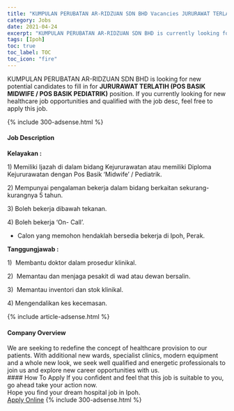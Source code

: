 ```yaml
---
title: "KUMPULAN PERUBATAN AR-RIDZUAN SDN BHD Vacancies JURURAWAT TERLATIH (POS BASIK MIDWIFE / POS BASIK PEDIATRIK)" 
category: Jobs 
date: 2021-04-24 
excerpt: "KUMPULAN PERUBATAN AR-RIDZUAN SDN BHD is currently looking for suitable person to fill in the JURURAWAT TERLATIH (POS BASIK MIDWIFE / POS BASIK PEDIATRIK) which positioned at Ipoh" 
tags: [Ipoh] 
toc: true 
toc_label: TOC 
toc_icon: "fire" 
--- 
```


<p>KUMPULAN PERUBATAN AR-RIDZUAN SDN BHD is looking for new potential candidates to fill in for <b>JURURAWAT TERLATIH (POS BASIK MIDWIFE / POS BASIK PEDIATRIK)</b> position. If you currently looking for new healthcare job opportunities and qualified with the job desc, feel free to apply this job.
</p>{% include 300-adsense.html %} 
<div><div><h4>Job Description</h4></div><div><div><span><div><p><strong>Kelayakan :</strong></p><p>1) Memiliki Ijazah di dalam bidang Kejururawatan atau memiliki Diploma Kejururawatan dengan Pos Basik &#8216;Midwife&#8217; / Pediatrik.</p><p>2) Mempunyai pengalaman bekerja dalam bidang berkaitan sekurang-kurangnya 5 tahun.</p><p>3) Boleh bekerja dibawah tekanan.</p><p>4) Boleh bekerja &#8216;On- Call&#8217;.</p><ul><li><span>Calon yang memohon hendaklah bersedia bekerja di Ipoh, Perak.</span></li></ul><p><strong>Tanggungjawab :</strong></p><p>1)&#160;&#160;Membantu doktor dalam prosedur klinikal.</p><p>2) &#160;Memantau dan menjaga pesakit di wad atau dewan bersalin.</p><p>3)&#160;&#160;Memantau inventori dan stok klinikal.</p><p>4) Mengendalikan kes kecemasan.</p></div></span></div></div></div> 
{% include article-adsense.html %} 
<div><div><h4>Company Overview</h4></div><div><div><span><div><div>We are seeking to redefine the concept of healthcare provision to our patients. With additional new wards, specialist clinics, modern equipment and a whole new look, we seek well qualified and energetic professionals to join us and explore new career opportunities with us.</div></div></span></div></div></div> 
#### How To Apply 
If you confident and feel that this job is suitable to you, go ahead take your action now. <br/> 
Hope you find your dream hospital job in Ipoh. <br/> 
<a href="https://www.jobstreet.com.my/en/job/jururawat-terlatih-pos-basik-midwife-pos-basik-pediatrik-4537211?jobId=jobstreet-my-job-4537211" class="btn btn--warning" target="_blank" rel="nofollow noopenner">Apply Online</a> 
{% include 300-adsense.html %} 